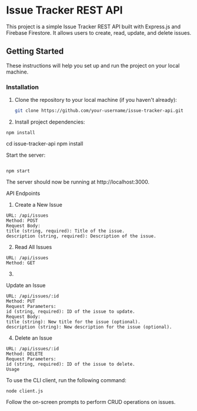 # Issue Tracker REST API

This project is a simple Issue Tracker REST API built with Express.js and Firebase Firestore. It allows users to create, read, update, and delete issues.

## Getting Started

These instructions will help you set up and run the project on your local machine.

### Installation

1. Clone the repository to your local machine (if you haven't already):

   ```bash
   git clone https://github.com/your-username/issue-tracker-api.git


2. Install project dependencies:

```
npm install
```
cd issue-tracker-api
npm install



Start the server:

```

npm start
```

The server should now be running at http://localhost:3000.

API Endpoints
1. Create a New Issue
```
URL: /api/issues
Method: POST
Request Body:
title (string, required): Title of the issue.
description (string, required): Description of the issue.
```

2. Read All Issues
```
URL: /api/issues
Method: GET
```

3. 
Update an Issue
```
URL: /api/issues/:id
Method: PUT
Request Parameters:
id (string, required): ID of the issue to update.
Request Body:
title (string): New title for the issue (optional).
description (string): New description for the issue (optional).
```

4. Delete an Issue
```
URL: /api/issues/:id
Method: DELETE
Request Parameters:
id (string, required): ID of the issue to delete.
Usage

```



To use the CLI client, run the following command:

```
node client.js
```

Follow the on-screen prompts to perform CRUD operations on issues.